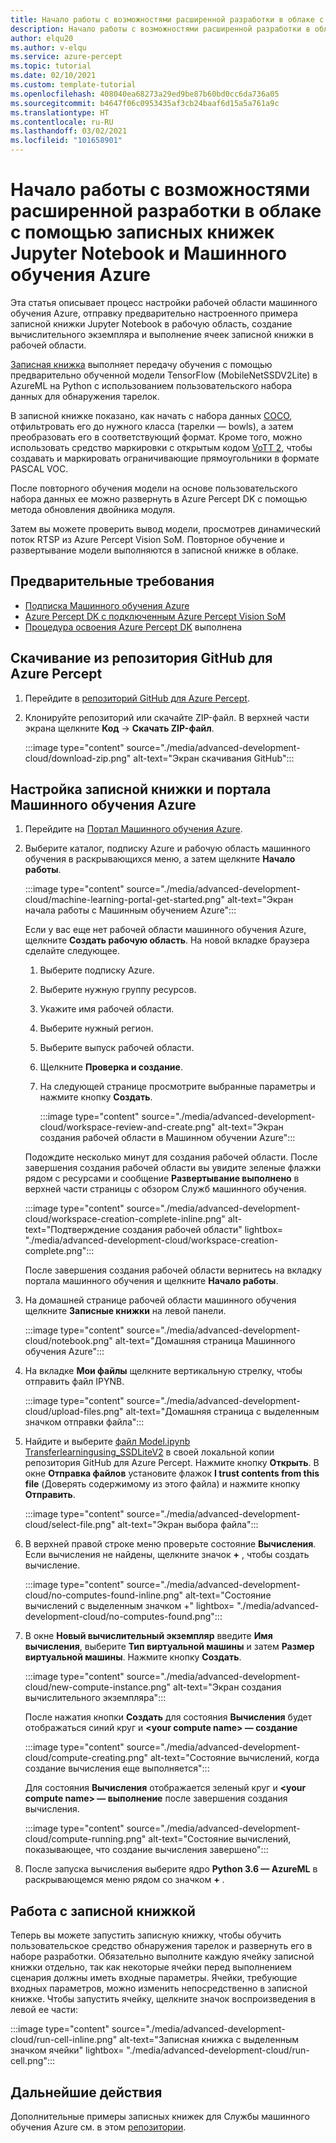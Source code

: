 ```yaml
---
title: Начало работы с возможностями расширенной разработки в облаке с помощью Azure Percept
description: Начало работы с возможностями расширенной разработки в облаке с помощью записных книжек Jupyter Notebook и Машинного обучения Azure
author: elqu20
ms.author: v-elqu
ms.service: azure-percept
ms.topic: tutorial
ms.date: 02/10/2021
ms.custom: template-tutorial
ms.openlocfilehash: 408040ea68273a29ed9be87b60bd0cc6da736a05
ms.sourcegitcommit: b4647f06c0953435af3cb24baaf6d15a5a761a9c
ms.translationtype: HT
ms.contentlocale: ru-RU
ms.lasthandoff: 03/02/2021
ms.locfileid: "101658901"
---
```

# <a name="getting-started-with-advanced-development-in-the-cloud-via-jupyter-notebooks-and-azure-machine-learning"></a>Начало работы с возможностями расширенной разработки в облаке с помощью записных книжек Jupyter Notebook и Машинного обучения Azure

Эта статья описывает процесс настройки рабочей области машинного обучения Azure, отправку предварительно настроенного примера записной книжки Jupyter Notebook в рабочую область, создание вычислительного экземпляра и выполнение ячеек записной книжки в рабочей области.

[Записная книжка](https://github.com/microsoft/Project-Santa-Cruz-Private-Preview/blob/main/Sample-Scripts-and-Notebooks/Official/Machine%20Learning%20Notebooks/Transferlearningusing_SSDLiteV2%20Model.ipynb) выполняет передачу обучения с помощью предварительно обученной модели TensorFlow (MobileNetSSDV2Lite) в AzureML на Python с использованием пользовательского набора данных для обнаружения тарелок.

В записной книжке показано, как начать с набора данных [COCO](https://cocodataset.org/#home), отфильтровать его до нужного класса (тарелки — bowls), а затем преобразовать его в соответствующий формат. Кроме того, можно использовать средство маркировки с открытым кодом [VoTT 2](https://github.com/microsoft/VoTT), чтобы создавать и маркировать ограничивающие прямоугольники в формате PASCAL VOC.

После повторного обучения модели на основе пользовательского набора данных ее можно развернуть в Azure Percept DK с помощью метода обновления двойника модуля.

Затем вы можете проверить вывод модели, просмотрев динамический поток RTSP из Azure Percept Vision SoM. Повторное обучение и развертывание модели выполняются в записной книжке в облаке.

## <a name="prerequisites"></a>Предварительные требования

- [Подписка Машинного обучения Azure](https://azure.microsoft.com/free/services/machine-learning/)
- [Azure Percept DK с подключенным Azure Percept Vision SoM](./overview-azure-percept-dk.md)
- [Процедура освоения Azure Percept DK](./quickstart-percept-dk-set-up.md) выполнена

## <a name="download-azure-percept-github-repository"></a>Скачивание из репозитория GitHub для Azure Percept

1. Перейдите в [репозиторий GitHub для Azure Percept](https://github.com/microsoft/Project-Santa-Cruz-Private-Preview).

1. Клонируйте репозиторий или скачайте ZIP-файл. В верхней части экрана щелкните **Код** -> **Скачать ZIP-файл**.

    :::image type="content" source="./media/advanced-development-cloud/download-zip.png" alt-text="Экран скачивания GitHub":::

## <a name="set-up-azure-machine-learning-portal-and-notebook"></a>Настройка записной книжки и портала Машинного обучения Azure

1. Перейдите на [Портал Машинного обучения Azure](https://ml.azure.com).

1. Выберите каталог, подписку Azure и рабочую область машинного обучения в раскрывающихся меню, а затем щелкните **Начало работы**.

    :::image type="content" source="./media/advanced-development-cloud/machine-learning-portal-get-started.png" alt-text="Экран начала работы с Машинным обучением Azure":::

    Если у вас еще нет рабочей области машинного обучения Azure, щелкните **Создать рабочую область**. На новой вкладке браузера сделайте следующее.

    1. Выберите подписку Azure.
    1. Выберите нужную группу ресурсов.
    1. Укажите имя рабочей области.
    1. Выберите нужный регион.
    1. Выберите выпуск рабочей области.
    1. Щелкните **Проверка и создание**.
    1. На следующей странице просмотрите выбранные параметры и нажмите кнопку **Создать**.

        :::image type="content" source="./media/advanced-development-cloud/workspace-review-and-create.png" alt-text="Экран создания рабочей области в Машинном обучении Azure":::

    Подождите несколько минут для создания рабочей области. После завершения создания рабочей области вы увидите зеленые флажки рядом с ресурсами и сообщение **Развертывание выполнено** в верхней части страницы с обзором Служб машинного обучения.

    :::image type="content" source="./media/advanced-development-cloud/workspace-creation-complete-inline.png" alt-text="Подтверждение создания рабочей области" lightbox= "./media/advanced-development-cloud/workspace-creation-complete.png":::

    После завершения создания рабочей области вернитесь на вкладку портала машинного обучения и щелкните **Начало работы**.

1. На домашней странице рабочей области машинного обучения щелкните **Записные книжки** на левой панели.

    :::image type="content" source="./media/advanced-development-cloud/notebook.png" alt-text="Домашняя страница Машинного обучения Azure":::

1. На вкладке **Мои файлы** щелкните вертикальную стрелку, чтобы отправить файл IPYNB.

    :::image type="content" source="./media/advanced-development-cloud/upload-files.png" alt-text="Домашняя страница с выделенным значком отправки файла":::

1. Найдите и выберите [файл Model.ipynb Transferlearningusing_SSDLiteV2](https://github.com/microsoft/Project-Santa-Cruz-Private-Preview/blob/main/Sample-Scripts-and-Notebooks/Official/Machine%20Learning%20Notebooks/Transferlearningusing_SSDLiteV2%20Model.ipynb) в своей локальной копии репозитория GitHub для Azure Percept. Нажмите кнопку **Открыть**. В окне **Отправка файлов** установите флажок **I trust contents from this file** (Доверять содержимому из этого файла) и нажмите кнопку **Отправить**.

    :::image type="content" source="./media/advanced-development-cloud/select-file.png" alt-text="Экран выбора файла":::

1. В верхней правой строке меню проверьте состояние **Вычисления**. Если вычисления не найдены, щелкните значок **+** , чтобы создать вычисление.

    :::image type="content" source="./media/advanced-development-cloud/no-computes-found-inline.png" alt-text="Состояние вычислений с выделенным значком +" lightbox= "./media/advanced-development-cloud/no-computes-found.png":::

1. В окне **Новый вычислительный экземпляр** введите **Имя вычисления**, выберите **Тип виртуальной машины** и затем **Размер виртуальной машины**. Нажмите кнопку **Создать**.

    :::image type="content" source="./media/advanced-development-cloud/new-compute-instance.png" alt-text="Экран создания вычислительного экземпляра":::

    После нажатия кнопки **Создать** для состояния **Вычисления** будет отображаться синий круг и **\<your compute name> — создание**

    :::image type="content" source="./media/advanced-development-cloud/compute-creating.png" alt-text="Состояние вычислений, когда создание вычисления еще выполняется":::

    Для состояния **Вычисления** отображается зеленый круг и **\<your compute name> — выполнение** после завершения создания вычисления.

    :::image type="content" source="./media/advanced-development-cloud/compute-running.png" alt-text="Состояние вычислений, показывающее, что создание вычисления завершено":::

1. После запуска вычисления выберите ядро **Python 3.6 — AzureML** в раскрывающемся меню рядом со значком **+** .

## <a name="working-with-the-notebook"></a>Работа с записной книжкой

Теперь вы можете запустить записную книжку, чтобы обучить пользовательское средство обнаружения тарелок и развернуть его в наборе разработки. Обязательно выполните каждую ячейку записной книжки отдельно, так как некоторые ячейки перед выполнением сценария должны иметь входные параметры. Ячейки, требующие входных параметров, можно изменить непосредственно в записной книжке. Чтобы запустить ячейку, щелкните значок воспроизведения в левой ее части:

:::image type="content" source="./media/advanced-development-cloud/run-cell-inline.png" alt-text="Записная книжка с выделенным значком ячейки" lightbox= "./media/advanced-development-cloud/run-cell.png":::

## <a name="next-steps"></a>Дальнейшие действия

Дополнительные примеры записных книжек для Службы машинного обучения Azure см. в этом [репозитории](https://github.com/Azure/MachineLearningNotebooks/tree/2aa7c53b0ce84e67565d77e484987714fdaed36e/how-to-use-azureml).
